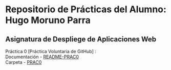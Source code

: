 # Repositorio de Prácticas del Alumno: Hugo Moruno Parra

## Asignatura de Despliege de Aplicaciones Web

Práctica 0 [Práctica Voluntaria de GitHub] :  
Documentación - [README-PRAC0](uth0/README.md)  
Carpeta - [PRAC0](uth0/)